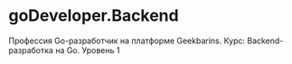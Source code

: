 # goDeveloper.Backend
Профессия Go-разработчик на платформе Geekbarins. Курс: Backend-разработка на Go. Уровень 1
